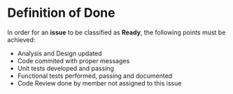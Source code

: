 # Definition of Done

In order for an **issue** to be classified as **Ready**, the following points must be achieved:

* Analysis and Design updated
* Code commited with proper messages
* Unit tests developed and passing
* Functional tests performed, passing and documented
* Code Review done by member not assigned to this issue
